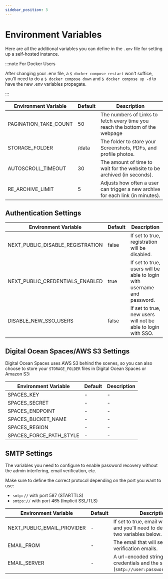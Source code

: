 ```yaml
---
sidebar_position: 3
---
```


# Environment Variables

Here are all the additional variables you can define in the `.env` file for setting up a self-hosted instance.

:::note For Docker Users

After changing your .env file, a `$ docker compose restart` won't suffice, you'll need to do a `$ docker compose down` and `$ docker compose up -d` to have the new .env variables propagate.

:::

| Environment Variable  | Default | Description                                                                    |
| --------------------- | ------- | ------------------------------------------------------------------------------ |
| PAGINATION_TAKE_COUNT | 50      | The numbers of Links to fetch every time you reach the bottom of the webpage   |
| STORAGE_FOLDER        | /data   | The folder to store your Screenshots, PDFs, and profile photos.                |
| AUTOSCROLL_TIMEOUT    | 30      | The amount of time to wait for the website to be archived (in seconds).        |
| RE_ARCHIVE_LIMIT      | 5       | Adjusts how often a user can trigger a new archive for each link (in minutes). |

## Authentication Settings

| Environment Variable             | Default | Description                                                             |
| -------------------------------- | ------- | ----------------------------------------------------------------------- |
| NEXT_PUBLIC_DISABLE_REGISTRATION | false   | If set to true, registration will be disabled.                          |
| NEXT_PUBLIC_CREDENTIALS_ENABLED  | true    | If set to true, users will be able to login with username and password. |
| DISABLE_NEW_SSO_USERS            | false   | If set to true, new users will not be able to login with SSO.           |

## Digital Ocean Spaces/AWS S3 Settings

Digital Ocean Spaces uses AWS S3 behind the scenes, so you can also choose to store your `STORAGE_FOLDER` files in Digital Ocean Spaces or Amazon S3:

| Environment Variable    | Default | Description |
| ----------------------- | ------- | ----------- |
| SPACES_KEY              | -       | -           |
| SPACES_SECRET           | -       | -           |
| SPACES_ENDPOINT         | -       | -           |
| SPACES_BUCKET_NAME      | -       | -           |
| SPACES_REGION           | -       | -           |
| SPACES_FORCE_PATH_STYLE | -       | -           |

## SMTP Settings

The variables you need to configure to enable password recovery without the admin interfering, email verification, etc.

Make sure to define the correct protocol depending on the port you want to use:

- `smtp://` with port 587 (STARTTLS)
- `smtps://` with port 465 (Implicit SSL/TLS)

| Environment Variable       | Default | Description                                                                                        |
| -------------------------- | ------- | -------------------------------------------------------------------------------------------------- |
| NEXT_PUBLIC_EMAIL_PROVIDER | -       | If set to true, email will be enabled and you'll need to define the next two variables below.      |
| EMAIL_FROM                 | -       | The email that will send the verification emails.                                                  |
| EMAIL_SERVER               | -       | A url-encoded string with your credentials and the smtp server. (`smtp://user:password@host:port`) |
